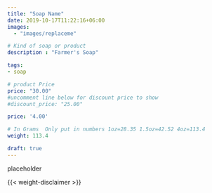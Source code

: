 ```yaml
---
title: "Soap Name"
date: 2019-10-17T11:22:16+06:00
images: 
  - "images/replaceme"

# Kind of soap or product
description : "Farmer's Soap"

tags:
- soap

# product Price
price: "30.00"
#uncomment line below for discount price to show
#discount_price: "25.00"

price: '4.00'

# In Grams  Only put in numbers 1oz=28.35 1.5oz=42.52 4oz=113.4
weight: 113.4

draft: true
---
```


placeholder


{{< weight-disclaimer >}}
